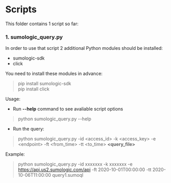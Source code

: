 # Scripts

This folder contains 1 script so far:
### 1. **sumologic_query.py** 

In order to use that script 2 additional Python modules should be installed:
- sumologic-sdk
- click

You need to install these modules in advance:
> pip install sumologic-sdk <br/>
> pip install click <br/>

Usage:
- Run **--help** command to see avaliable script options 
> python sumologic_query.py --help<br/>
- Run the query:
> python sumologic_query.py -id \<access_id\> -k \<access_key\> -e \<endpoint\> -ft \<from_time\> -tt \<to_time\> **\<query_file\>**

Example:
> python sumologic_query.py -id xxxxxxx -k xxxxxxx -e https://api.us2.sumologic.com/api -ft 2020-10-01T00:00:00 -tt 2020-10-06T11:00:00 query1.sumoql

